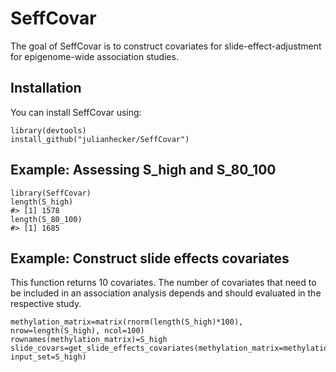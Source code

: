 
<!-- README.md is generated from README.Rmd. Please edit that file -->



# SeffCovar

<!-- badges: start -->
<!-- badges: end -->

The goal of SeffCovar is to construct covariates for slide-effect-adjustment for epigenome-wide association studies.

## Installation

You can install SeffCovar using:

``` {.r}
library(devtools)
install_github("julianhecker/SeffCovar")
```

## Example: Assessing S\_high and S\_80\_100

``` {.r}
library(SeffCovar)
length(S_high)
#> [1] 1578
length(S_80_100)
#> [1] 1685
```

## Example: Construct slide effects covariates

This function returns 10 covariates. The number of covariates that need to be included in an association analysis depends and should evaluated in the respective study.

``` {.r}
methylation_matrix=matrix(rnorm(length(S_high)*100), nrow=length(S_high), ncol=100)
rownames(methylation_matrix)=S_high
slide_covars=get_slide_effects_covariates(methylation_matrix=methylation_matrix, input_set=S_high)
```
